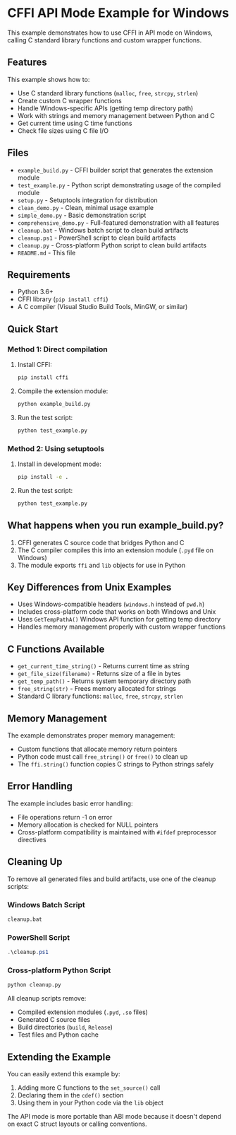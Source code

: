 # CFFI API Mode Example for Windows

This example demonstrates how to use CFFI in API mode on Windows, calling C standard library functions and custom wrapper functions.

## Features

This example shows how to:
- Use C standard library functions (`malloc`, `free`, `strcpy`, `strlen`)
- Create custom C wrapper functions
- Handle Windows-specific APIs (getting temp directory path)
- Work with strings and memory management between Python and C
- Get current time using C time functions
- Check file sizes using C file I/O

## Files

- `example_build.py` - CFFI builder script that generates the extension module
- `test_example.py` - Python script demonstrating usage of the compiled module
- `setup.py` - Setuptools integration for distribution
- `clean_demo.py` - Clean, minimal usage example
- `simple_demo.py` - Basic demonstration script
- `comprehensive_demo.py` - Full-featured demonstration with all features
- `cleanup.bat` - Windows batch script to clean build artifacts
- `cleanup.ps1` - PowerShell script to clean build artifacts  
- `cleanup.py` - Cross-platform Python script to clean build artifacts
- `README.md` - This file

## Requirements

- Python 3.6+
- CFFI library (`pip install cffi`)
- A C compiler (Visual Studio Build Tools, MinGW, or similar)

## Quick Start

### Method 1: Direct compilation

1. Install CFFI:
   ```cmd
   pip install cffi
   ```

2. Compile the extension module:
   ```cmd
   python example_build.py
   ```

3. Run the test script:
   ```cmd
   python test_example.py
   ```

### Method 2: Using setuptools

1. Install in development mode:
   ```cmd
   pip install -e .
   ```

2. Run the test script:
   ```cmd
   python test_example.py
   ```

## What happens when you run example_build.py?

1. CFFI generates C source code that bridges Python and C
2. The C compiler compiles this into an extension module (`.pyd` file on Windows)
3. The module exports `ffi` and `lib` objects for use in Python

## Key Differences from Unix Examples

- Uses Windows-compatible headers (`windows.h` instead of `pwd.h`)
- Includes cross-platform code that works on both Windows and Unix
- Uses `GetTempPathA()` Windows API function for getting temp directory
- Handles memory management properly with custom wrapper functions

## C Functions Available

- `get_current_time_string()` - Returns current time as string
- `get_file_size(filename)` - Returns size of a file in bytes
- `get_temp_path()` - Returns system temporary directory path
- `free_string(str)` - Frees memory allocated for strings
- Standard C library functions: `malloc`, `free`, `strcpy`, `strlen`

## Memory Management

The example demonstrates proper memory management:
- Custom functions that allocate memory return pointers
- Python code must call `free_string()` or `free()` to clean up
- The `ffi.string()` function copies C strings to Python strings safely

## Error Handling

The example includes basic error handling:
- File operations return -1 on error
- Memory allocation is checked for NULL pointers
- Cross-platform compatibility is maintained with `#ifdef` preprocessor directives

## Cleaning Up

To remove all generated files and build artifacts, use one of the cleanup scripts:

### Windows Batch Script
```cmd
cleanup.bat
```

### PowerShell Script
```powershell
.\cleanup.ps1
```

### Cross-platform Python Script
```cmd
python cleanup.py
```

All cleanup scripts remove:
- Compiled extension modules (`.pyd`, `.so` files)
- Generated C source files
- Build directories (`build`, `Release`)
- Test files and Python cache

## Extending the Example

You can easily extend this example by:
1. Adding more C functions to the `set_source()` call
2. Declaring them in the `cdef()` section
3. Using them in your Python code via the `lib` object

The API mode is more portable than ABI mode because it doesn't depend on exact C struct layouts or calling conventions.
